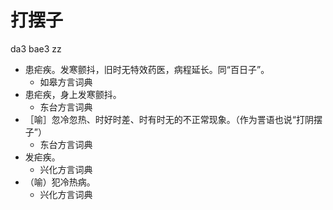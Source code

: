 





# 打摆子
da3 bae3 zz
+ 患疟疾。发寒颤抖，旧时无特效药医，病程延长。同“百日子”。
  * 如皋方言词典
+ 患疟疾，身上发寒颤抖。
  * 东台方言词典
+ ［喻］忽冷忽热、时好时差、时有时无的不正常现象。（作为詈语也说“打阴摆子”）
  * 东台方言词典
+ 发疟疾。
  * 兴化方言词典
+ （喻）犯冷热病。
  * 兴化方言词典
